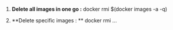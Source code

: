 1) **Delete all images in one go :**
docker rmi $(docker images -a -q)

2) **Delete specific images : **
docker rmi <ImageId> <ImageId> ...
